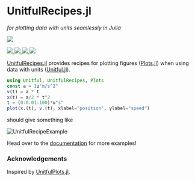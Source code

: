 # UnitfulRecipes.jl

*for plotting data with units seamlessly in Julia*

<p>
  <a href="https://jw3126.github.io/UnitfulRecipes.jl/stable/">
    <img src="https://img.shields.io/github/workflow/status/jw3126/UnitfulRecipes.jl/Documentation?style=for-the-badge&label=Documentation&logo=Read%20the%20Docs&logoColor=white">
  </a>
</p>

<p>
  <a href="https://github.com/jw3126/UnitfulRecipes.jl/actions">
    <img src="https://img.shields.io/github/workflow/status/jw3126/UnitfulRecipes.jl/Mac%20OS%20X?label=OSX&logo=Apple&logoColor=white&style=flat-square">
  </a>
  <a href="https://github.com/jw3126/UnitfulRecipes.jl/actions">
    <img src="https://img.shields.io/github/workflow/status/jw3126/UnitfulRecipes.jl/Linux?label=Linux&logo=Linux&logoColor=white&style=flat-square">
  </a>
  <a href="https://github.com/jw3126/UnitfulRecipes.jl/actions">
    <img src="https://img.shields.io/github/workflow/status/jw3126/UnitfulRecipes.jl/Windows?label=Windows&logo=Windows&logoColor=white&style=flat-square">
  </a>
  <a href="https://codecov.io/gh/jw3126/UnitfulRecipes.jl">
    <img src="https://img.shields.io/codecov/c/github/jw3126/UnitfulRecipes.jl/master?label=Codecov&logo=codecov&logoColor=white&style=flat-square">
  </a>
</p>

[UnitfulRecipes.jl](https://github.com/jw3126/UnitfulRecipes.jl) provides recipes for plotting figures ([Plots.jl](https://github.com/JuliaPlots/Plots.jl)) when using data with units ([Unitful.jl](https://github.com/PainterQubits/Unitful.jl)).

```julia
using Unitful, UnitfulRecipes, Plots
const a = 1u"m/s^2"
v(t) = a * t
x(t) = a/2 * t^2
t = (0:0.01:100)*u"s"
plot(x.(t), v.(t), xlabel="position", ylabel="speed")
```

should give something like

![UnitfulRecipeExample](https://user-images.githubusercontent.com/4486578/78975352-451b2700-7b57-11ea-8e7d-42c2860da51f.png)

Head over to the [documentation](https://jw3126.github.io/UnitfulRecipes.jl/stable/) for more examples!

### Acknowledgements

Inspired by [UnitfulPlots.jl](https://github.com/PainterQubits/UnitfulPlots.jl).
